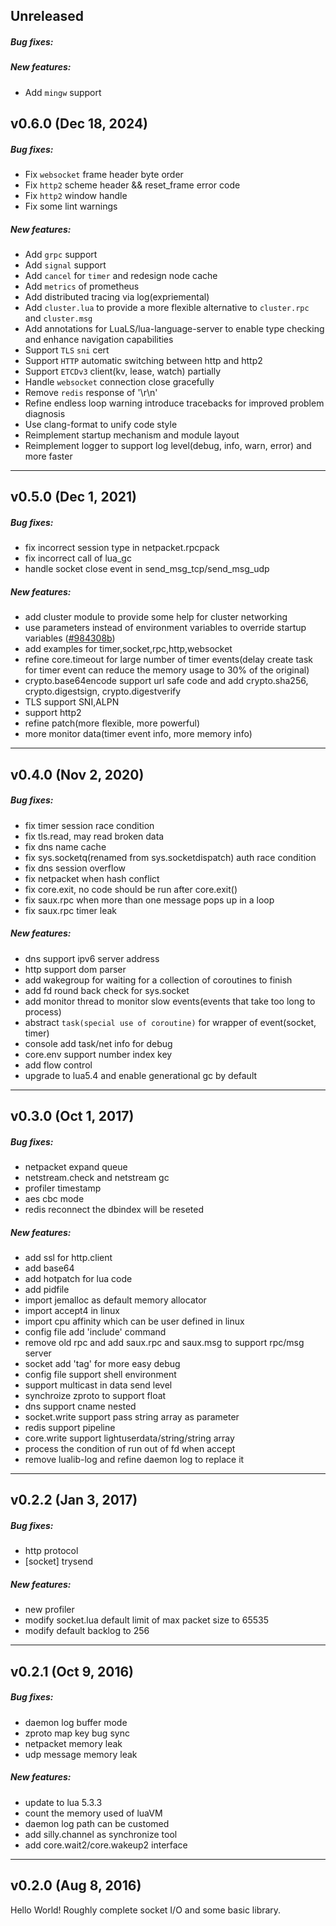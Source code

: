 ## Unreleased

##### Bug fixes:
##### New features:
- Add `mingw` support

## v0.6.0 (Dec 18, 2024)

##### Bug fixes:

- Fix `websocket` frame header byte order
- Fix `http2` scheme header && reset_frame error code
- Fix `http2` window handle
- Fix some lint warnings

##### New features:

- Add `grpc` support
- Add `signal` support
- Add `cancel` for `timer` and redesign node cache
- Add `metrics` of prometheus
- Add distributed tracing via log(expriemental)
- Add `cluster.lua` to provide a more flexible alternative to `cluster.rpc` and `cluster.msg`
- Add annotations for LuaLS/lua-language-server to enable type checking and enhance navigation capabilities
- Support `TLS` `sni` cert
- Support `HTTP` automatic switching between http and http2
- Support `ETCDv3` client(kv, lease, watch) partially
- Handle `websocket` connection close gracefully
- Remove `redis` response of '\r\n'
- Refine endless loop warning introduce tracebacks for improved problem diagnosis
- Use clang-format to unify code style
- Reimplement startup mechanism and module layout
- Reimplement logger to support log level(debug, info, warn, error) and more faster

---
## v0.5.0 (Dec 1, 2021)

##### Bug fixes:

- fix incorrect session type in netpacket.rpcpack
- fix incorrect call of lua_gc
- handle socket close event in send_msg_tcp/send_msg_udp

##### New features:

- add cluster module to provide some help for cluster networking
- use parameters instead of environment variables to override startup variables ([#984308b](https://github.com/findstr/silly/tree/984308b82012e733bcf8c8481875a6a6f888a2ff))
- add examples for timer,socket,rpc,http,websocket
- refine core.timeout for large number of timer events(delay create task for timer event can reduce the memory usage to 30% of the original)
- crypto.base64encode support url safe code and add crypto.sha256, crypto.digestsign, crypto.digestverify
- TLS support SNI,ALPN
- support http2
- refine patch(more flexible, more powerful)
- more monitor data(timer event info, more memory info)

---

## v0.4.0 (Nov 2, 2020)

##### Bug fixes:

- fix timer session race condition
- fix tls.read, may read broken data
- fix dns name cache
- fix sys.socketq(renamed from sys.socketdispatch) auth race condition
- fix dns session overflow
- fix netpacket when hash conflict
- fix core.exit, no code should be run after core.exit()
- fix saux.rpc when more than one message pops up in a loop
- fix saux.rpc timer leak

##### New features:

- dns support ipv6 server address
- http support dom parser
- add wakegroup for waiting for a collection of coroutines to finish
- add fd round back check for sys.socket
- add monitor thread to monitor slow events(events that take too long to process)
- abstract `task(special use of coroutine)` for wrapper of event(socket, timer)
- console add task/net info for debug
- core.env support number index key
- add flow control
- upgrade to lua5.4 and enable generational gc by default

---

## v0.3.0 (Oct 1, 2017)

##### Bug fixes:

- netpacket expand queue
- netstream.check and netstream gc
- profiler timestamp
- aes cbc mode
- redis reconnect the dbindex will be reseted

##### New features:

- add ssl for http.client
- add base64
- add hotpatch for lua code
- add pidfile
- import jemalloc as default memory allocator
- import accept4 in linux
- import cpu affinity which can be user defined in linux
- config file add 'include' command
- remove old rpc and add saux.rpc and saux.msg to support rpc/msg server
- socket add 'tag' for more easy debug
- config file support shell environment
- support multicast in data send level
- synchroize zproto to support float
- dns support cname nested
- socket.write support pass string array as parameter
- redis support pipeline
- core.write support lightuserdata/string/string array
- process the condition of run out of fd when accept
- remove lualib-log and refine daemon log to replace it


-----
## v0.2.2 (Jan 3, 2017)

##### Bug fixes:

- http protocol
- [socket] trysend

##### New features:

- new profiler
- modify socket.lua default limit of  max packet size to 65535
- modify default backlog to 256

---
## v0.2.1 (Oct 9, 2016)

##### Bug fixes:

- daemon log buffer mode
- zproto map key bug sync
- netpacket memory leak
- udp message memory leak

##### New features:

- update to lua 5.3.3
- count the memory used of luaVM
- daemon log path can be customed
- add silly.channel as synchronize tool
- add core.wait2/core.wakeup2 interface


----
## v0.2.0 (Aug 8, 2016)

Hello World!
Roughly complete socket I/O and some basic library.

